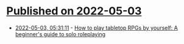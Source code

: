 # [Published on 2022-05-03](index.md)

* [2022-05-03, 05:31:11](https://news.ycombinator.com/item?id=31244988) - [How to play tabletop RPGs by yourself: A beginner's guide to solo roleplaying](https://www.dicebreaker.com/categories/roleplaying-game/how-to/how-to-play-tabletop-rpgs-by-yourself)

